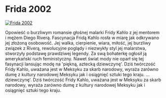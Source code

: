 Frida 2002 
=============
[![Frida 2002 ](http://vidos.pl/images/player.gif)](http://vidos.pl/frida-2002)

 Opowieść o burzliwym romansie głośnej malarki Fridy Kahlo z jej mentorem i mężem Diego Riverą. Fascynacja Fridą Kahlo rosła w miarę jak odkrywano jej złożoną osobowość. Jej walka, cierpienie, wiara, miłość, jej burzliwy związek z Riverą, rewolucyjne poglądy i niezwykły styl jej malarstwa, stworzyły podstawę prawdziwej legendy. Za swą bohaterkę ogłosił ją amerykański ruch feministyczny. Nawet świat mody nie oparł się tej fasynacji lansując modę na 'piękną, aztecką dziewczynę'. Dziś twórczość Fridy Kahlo, uważana jest w Meksyku za skarb narodowy, wyraża zarówno dumę z kultury narodowej Meksyku jak i osiągnięć sztuki tego kraju.   ... dziewczynę'. Dziś twórczość Fridy Kahlo, uważana jest w Meksyku za skarb narodowy, wyraża zarówno dumę z kultury narodowej Meksyku jak i osiągnięć sztuki tego kraju.
